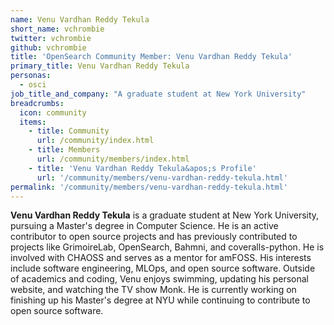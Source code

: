 ```yaml
---
name: Venu Vardhan Reddy Tekula
short_name: vchrombie
twitter: vchrombie
github: vchrombie
title: 'OpenSearch Community Member: Venu Vardhan Reddy Tekula'
primary_title: Venu Vardhan Reddy Tekula
personas:
  - osci
job_title_and_company: "A graduate student at New York University"
breadcrumbs:
  icon: community
  items:
    - title: Community
      url: /community/index.html
    - title: Members
      url: /community/members/index.html
    - title: 'Venu Vardhan Reddy Tekula&apos;s Profile'
      url: '/community/members/venu-vardhan-reddy-tekula.html'
permalink: '/community/members/venu-vardhan-reddy-tekula.html'
---
```


**Venu Vardhan Reddy Tekula** is a graduate student at New York University, pursuing a Master's degree in Computer Science. He is an active contributor to open source projects and has previously contributed to projects like GrimoireLab, OpenSearch, Bahmni, and coveralls-python. He is involved with CHAOSS and serves as a mentor for amFOSS. His interests include software engineering, MLOps, and open source software. Outside of academics and coding, Venu enjoys swimming, updating his personal website, and watching the TV show Monk. He is currently working on finishing up his Master's degree at NYU while continuing to contribute to open source software.
